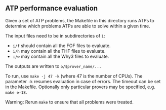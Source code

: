 ATP performance evaluation
--------------------------

Given a set of ATP problems, the Makefile in this directory runs ATPs
to determine which problems ATPs are able to solve within a given time.

The input files need to be in subdirectories of `i`:

* `i/f` should contain all the FOF files to evaluate.
* `i/h` may contain all the THF files to evaluate.
* `i/w` may contain all the Why3 files to evaluate.

The outputs are written to `o/$prover_name/...`

To run, use `make -j 47 -k` (where 47 is the number of CPUs). The parameter `-k`
resumes evaluation in case of errors. The timeout can be set in the Makefile.
Optionally only particular provers may be specified, e.g. `make e-18`.

Warning: Rerun `make` to ensure that all problems were treated.
